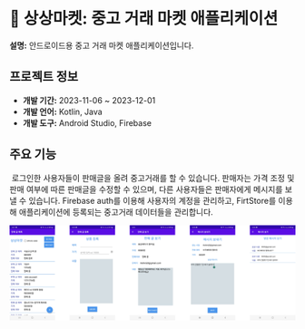 # 🛒 상상마켓: 중고 거래 마켓 애플리케이션

**설명:** 안드로이드용 중고 거래 마켓 애플리케이션입니다.

## 프로젝트 정보

- **개발 기간:** 2023-11-06 ~ 2023-12-01
- **개발 언어:** Kotlin, Java
- **개발 도구:** Android Studio, Firebase

## 주요 기능
&nbsp;로그인한 사용자들이 판매글을 올려 중고거래를 할 수 있습니다. 판매자는 가격 조정 및 판매 여부에 따른 판매글을 수정할 수 있으며, 다른 사용자들은 판매자에게 메시지를 보낼 수 있습니다.
Firebase auth를 이용해 사용자의 계정을 관리하고, FirtStore를 이용해 애플리케이션에 등록되는 중고거래 데이터들을 관리합니다.

![views](images/views_android.png)
